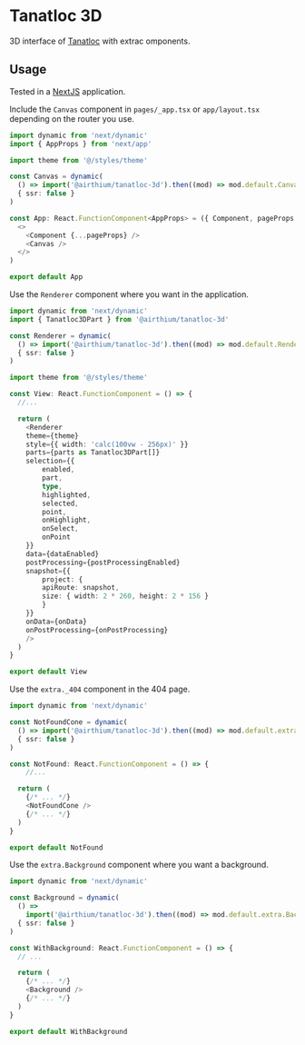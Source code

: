 # Tanatloc 3D

3D interface of [Tanatloc](https://tanatloc.com/) with extrac omponents.

## Usage

Tested in a [NextJS](https://nextjs.org/) application.

Include the `Canvas` component in `pages/_app.tsx` or `app/layout.tsx` depending on the router you use.

```ts
import dynamic from 'next/dynamic'
import { AppProps } from 'next/app'

import theme from '@/styles/theme'

const Canvas = dynamic(
  () => import('@airthium/tanatloc-3d').then((mod) => mod.default.Canvas),
  { ssr: false }
)

const App: React.FunctionComponent<AppProps> = ({ Component, pageProps }) => (
  <>
    <Component {...pageProps} />
    <Canvas />
  </>
)

export default App
```

Use the `Renderer` component where you want in the application.

```ts
import dynamic from 'next/dynamic'
import { Tanatloc3DPart } from '@airthium/tanatloc-3d'

const Renderer = dynamic(
  () => import('@airthium/tanatloc-3d').then((mod) => mod.default.Renderer),
  { ssr: false }
)

import theme from '@/styles/theme'

const View: React.FunctionComponent = () => {
  //...

  return (
	<Renderer
	theme={theme}
	style={{ width: 'calc(100vw - 256px)' }}
	parts={parts as Tanatloc3DPart[]}
	selection={{
		enabled,
		part,
		type,
		highlighted,
		selected,
		point,
		onHighlight,
		onSelect,
		onPoint
	}}
	data={dataEnabled}
	postProcessing={postProcessingEnabled}
	snapshot={{
		project: {
		apiRoute: snapshot,
		size: { width: 2 * 260, height: 2 * 156 }
		}
	}}
	onData={onData}
	onPostProcessing={onPostProcessing}
	/>
  )
}

export default View
```

Use the `extra._404` component in the 404 page.

```ts
import dynamic from 'next/dynamic'

const NotFoundCone = dynamic(
  () => import('@airthium/tanatloc-3d').then((mod) => mod.default.extra._404),
  { ssr: false }
)

const NotFound: React.FunctionComponent = () => {
	//...

  return (
	{/* ... */}
	<NotFoundCone />
	{/* ... */}
  )
}

export default NotFound
```

Use the `extra.Background` component where you want a background.

```ts
import dynamic from 'next/dynamic'

const Background = dynamic(
  () =>
    import('@airthium/tanatloc-3d').then((mod) => mod.default.extra.Background),
  { ssr: false }
)

const WithBackground: React.FunctionComponent = () => {
  // ...

  return (
	{/* ... */}
	<Background />
	{/* ... */}
  )
}

export default WithBackground
```
